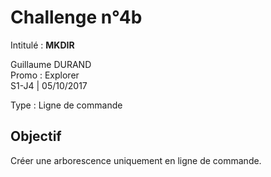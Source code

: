 # Challenge n°4b
Intitulé : **MKDIR**  

Guillaume DURAND  
Promo : Explorer  
S1-J4 | 05/10/2017

Type : Ligne de commande

## Objectif
Créer une arborescence uniquement en ligne de commande.